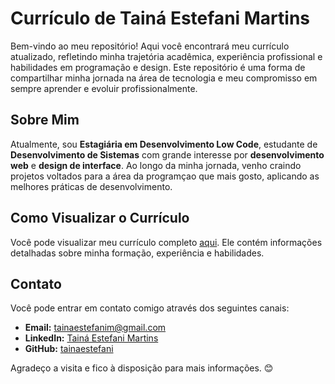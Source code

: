 # Currículo de Tainá Estefani Martins

Bem-vindo ao meu repositório! Aqui você encontrará meu currículo atualizado, refletindo minha trajetória acadêmica, experiência profissional e habilidades em programação e design. Este repositório é uma forma de compartilhar minha jornada na área de tecnologia e meu compromisso em sempre aprender e evoluir profissionalmente.

## Sobre Mim

Atualmente, sou **Estagiária em Desenvolvimento Low Code**, estudante de **Desenvolvimento de Sistemas** com grande interesse por **desenvolvimento web** e **design de interface**. Ao longo da minha jornada, venho craindo projetos voltados para a área da programçao que mais gosto, aplicando as melhores práticas de desenvolvimento.

## Como Visualizar o Currículo

Você pode visualizar meu currículo completo [aqui](curriculo.md). Ele contém informações detalhadas sobre minha formação, experiência e habilidades.

## Contato

Você pode entrar em contato comigo através dos seguintes canais:

- **Email:** [tainaestefanim@gmail.com](mailto:tainaestefanim@gmail.com)  
- **LinkedIn:** [Tainá Estefani Martins](https://www.linkedin.com/in/tainá-estefani-martins)  
- **GitHub:** [tainaestefani](https://github.com/tainaestefani)  

Agradeço a visita e fico à disposição para mais informações. 😊
